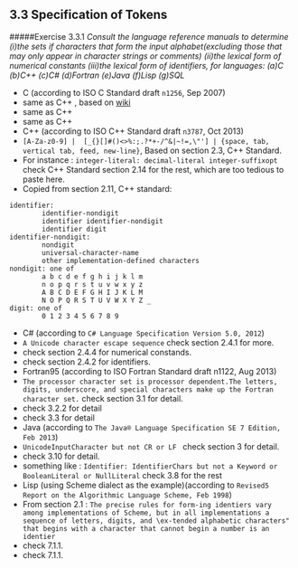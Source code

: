 3.3 Specification of Tokens
---------------------------------------------
#####Exercise 3.3.1
_Consult the language reference manuals to determine_ 
_(i)the sets if characters that form the input alphabet(excluding those that may only appear_
_in  character strings or comments)_
_(ii)the lexical form of numerical constants_
_(iii)the lexical form of identifiers, for languages:_
_(a)C  (b)C++  (c)C#  (d)Fortran  (e)Java (f)Lisp (g)SQL_
- C (according to ISO C Standard draft `n1256`, Sep 2007)
 - same as C++ , based on [wiki](http://en.wikipedia.org/wiki/C_(programming_language)#Character_set)
 - same as C++
 - same as C++
- C++ (according to ISO C++ Standard draft `n3787`, Oct 2013)
 - ```[A-Za-z0-9] |  [_{}[]#()<>%:;.?*+-/^&|~!=,\"'] | {space, tab, vertical tab, feed, new-line}```, Based on section 2.3, C++ Standard.
 - For instance : `integer-literal: decimal-literal integer-suffixopt` check C++ Standard section 2.14 for the rest, which are too tedious to paste here.
 - Copied from section 2.11, C++ standard:
```
identifier:
        identifier-nondigit
        identifier identifier-nondigit
        identifier digit
identifier-nondigit:
        nondigit
        universal-character-name
        other implementation-defined characters
nondigit: one of
        a b c d e f g h i j k l m
        n o p q r s t u v w x y z
        A B C D E F G H I J K L M
        N O P Q R S T U V W X Y Z _
digit: one of
        0 1 2 3 4 5 6 7 8 9
```
- C# (according to `C# Language Specification Version 5.0, 2012`)
 - `A Unicode character escape sequence` check section 2.4.1 for more.
 - check section 2.4.4 for numerical constands.
 - check section 2.4.2 for identifiers.
- Fortran95 (according to ISO Fortran Standard draft n1122, Aug 2013)
 - `The processor character set is processor dependent.The letters, digits, underscore, and special characters make up the Fortran character set.` check section 3.1 for detail.
 - check 3.2.2 for detail
 - check 3.3 for detail
- Java (according to `The Java® Language Specification SE 7 Edition, Feb 2013`)
 - `UnicodeInputCharacter but not CR or LF ` check section 3 for detail.
 - check 3.10 for detail.
 - something like :  `Identifier: IdentifierChars but not a Keyword or BooleanLiteral or NullLiteral` check 3.8 for the rest
- Lisp (using Scheme dialect as the example)(according to `Revised5 Report on the Algorithmic Language Scheme, Feb 1998`)
 - From section 2.1 : `The precise rules for form-ing identiers vary among implementations of Scheme, but in all implementations a sequence of letters, digits, and \ex-tended alphabetic characters" that begins with a character that cannot begin a number is an identier`
 - check 7.1.1.
 - check 7.1.1.
